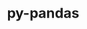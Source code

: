 ---
title: "py-pandas"
layout: cache
categories: [package, develop-2023-09-03]
meta: {"versions": ["1.5.3", "2.0.3"], "compilers": ["gcc@=11.1.0", "gcc@=11.3.0", "gcc@=7.5.0"], "oss": ["ubuntu18.04", "ubuntu20.04", "ubuntu22.04"], "platforms": ["linux"], "targets": ["ppc64le", "x86_64_v3"], "stacks": ["data-vis-sdk", "e4s", "e4s-power", "ml-linux-x86_64-cpu", "ml-linux-x86_64-cuda", "ml-linux-x86_64-rocm", "radiuss", "root"], "num_specs": 14, "num_specs_by_stack": {"radiuss": 1, "root": 14, "e4s-power": 2, "data-vis-sdk": 2, "e4s": 3, "ml-linux-x86_64-rocm": 2, "ml-linux-x86_64-cuda": 2, "ml-linux-x86_64-cpu": 2}}
spec_details: [{"hash": "gn7in5ax44hcnebkxujgtl6m46rag3bu", "compiler": "gcc@=7.5.0", "versions": ["1.5.3"], "os": "ubuntu18.04", "platform": "linux", "target": "x86_64_v3", "variants": ["build_system=python_pip"], "stacks": ["radiuss", "root"], "size": "-", "tarball": "https://binaries.spack.io/releases/develop-2023-09-03/build_cache/linux-ubuntu18.04-x86_64_v3/gcc-7.5.0/py-pandas-1.5.3/linux-ubuntu18.04-x86_64_v3-gcc-7.5.0-py-pandas-1.5.3-gn7in5ax44hcnebkxujgtl6m46rag3bu.spack"}, {"hash": "3l3pamrrjmhqmp2qo46mdpuufekemt4a", "compiler": "gcc@=11.1.0", "versions": ["1.5.3"], "os": "ubuntu20.04", "platform": "linux", "target": "ppc64le", "variants": ["build_system=python_pip"], "stacks": ["root", "e4s-power"], "size": "-", "tarball": "https://binaries.spack.io/releases/develop-2023-09-03/build_cache/linux-ubuntu20.04-ppc64le/gcc-11.1.0/py-pandas-1.5.3/linux-ubuntu20.04-ppc64le-gcc-11.1.0-py-pandas-1.5.3-3l3pamrrjmhqmp2qo46mdpuufekemt4a.spack"}, {"hash": "l65eexadxcqpkhhajarcwln3noy5as7v", "compiler": "gcc@=11.1.0", "versions": ["1.5.3"], "os": "ubuntu20.04", "platform": "linux", "target": "ppc64le", "variants": ["build_system=python_pip"], "stacks": ["root", "e4s-power"], "size": "-", "tarball": "https://binaries.spack.io/releases/develop-2023-09-03/build_cache/linux-ubuntu20.04-ppc64le/gcc-11.1.0/py-pandas-1.5.3/linux-ubuntu20.04-ppc64le-gcc-11.1.0-py-pandas-1.5.3-l65eexadxcqpkhhajarcwln3noy5as7v.spack"}, {"hash": "3dgh4vorbdj4gultzrclec5msfer2v6k", "compiler": "gcc@=11.1.0", "versions": ["2.0.3"], "os": "ubuntu20.04", "platform": "linux", "target": "x86_64_v3", "variants": ["build_system=python_pip"], "stacks": ["root", "data-vis-sdk"], "size": "-", "tarball": "https://binaries.spack.io/releases/develop-2023-09-03/build_cache/linux-ubuntu20.04-x86_64_v3/gcc-11.1.0/py-pandas-2.0.3/linux-ubuntu20.04-x86_64_v3-gcc-11.1.0-py-pandas-2.0.3-3dgh4vorbdj4gultzrclec5msfer2v6k.spack"}, {"hash": "4t56y6ep4qtvqzfjtm2r3tyzu57ez762", "compiler": "gcc@=11.1.0", "versions": ["2.0.3"], "os": "ubuntu20.04", "platform": "linux", "target": "x86_64_v3", "variants": ["build_system=python_pip"], "stacks": ["root", "e4s"], "size": "-", "tarball": "https://binaries.spack.io/releases/develop-2023-09-03/build_cache/linux-ubuntu20.04-x86_64_v3/gcc-11.1.0/py-pandas-2.0.3/linux-ubuntu20.04-x86_64_v3-gcc-11.1.0-py-pandas-2.0.3-4t56y6ep4qtvqzfjtm2r3tyzu57ez762.spack"}, {"hash": "wkdqtwhyt4hxwzl6varqxpa27mnhudqn", "compiler": "gcc@=11.1.0", "versions": ["1.5.3"], "os": "ubuntu20.04", "platform": "linux", "target": "x86_64_v3", "variants": ["build_system=python_pip"], "stacks": ["root", "data-vis-sdk"], "size": "-", "tarball": "https://binaries.spack.io/releases/develop-2023-09-03/build_cache/linux-ubuntu20.04-x86_64_v3/gcc-11.1.0/py-pandas-1.5.3/linux-ubuntu20.04-x86_64_v3-gcc-11.1.0-py-pandas-1.5.3-wkdqtwhyt4hxwzl6varqxpa27mnhudqn.spack"}, {"hash": "dz43ihmfvkvrf54w5g3y7zk6hf5wdpg5", "compiler": "gcc@=11.1.0", "versions": ["2.0.3"], "os": "ubuntu20.04", "platform": "linux", "target": "x86_64_v3", "variants": ["build_system=python_pip"], "stacks": ["root", "e4s"], "size": "-", "tarball": "https://binaries.spack.io/releases/develop-2023-09-03/build_cache/linux-ubuntu20.04-x86_64_v3/gcc-11.1.0/py-pandas-2.0.3/linux-ubuntu20.04-x86_64_v3-gcc-11.1.0-py-pandas-2.0.3-dz43ihmfvkvrf54w5g3y7zk6hf5wdpg5.spack"}, {"hash": "pwxekttvz6tgt3wvx3n4rg433l6v3sta", "compiler": "gcc@=11.1.0", "versions": ["1.5.3"], "os": "ubuntu20.04", "platform": "linux", "target": "x86_64_v3", "variants": ["build_system=python_pip"], "stacks": ["root", "e4s"], "size": "-", "tarball": "https://binaries.spack.io/releases/develop-2023-09-03/build_cache/linux-ubuntu20.04-x86_64_v3/gcc-11.1.0/py-pandas-1.5.3/linux-ubuntu20.04-x86_64_v3-gcc-11.1.0-py-pandas-1.5.3-pwxekttvz6tgt3wvx3n4rg433l6v3sta.spack"}, {"hash": "imwai5iro74pnr3qc2gxnjfcsobobw4j", "compiler": "gcc@=11.3.0", "versions": ["2.0.3"], "os": "ubuntu22.04", "platform": "linux", "target": "x86_64_v3", "variants": ["build_system=python_pip"], "stacks": ["root", "ml-linux-x86_64-rocm"], "size": "-", "tarball": "https://binaries.spack.io/releases/develop-2023-09-03/build_cache/linux-ubuntu22.04-x86_64_v3/gcc-11.3.0/py-pandas-2.0.3/linux-ubuntu22.04-x86_64_v3-gcc-11.3.0-py-pandas-2.0.3-imwai5iro74pnr3qc2gxnjfcsobobw4j.spack"}, {"hash": "h3rfipuvzv7pqb5brxywntjgmypox2d4", "compiler": "gcc@=11.3.0", "versions": ["2.0.3"], "os": "ubuntu22.04", "platform": "linux", "target": "x86_64_v3", "variants": ["build_system=python_pip"], "stacks": ["ml-linux-x86_64-cuda", "root"], "size": "-", "tarball": "https://binaries.spack.io/releases/develop-2023-09-03/build_cache/linux-ubuntu22.04-x86_64_v3/gcc-11.3.0/py-pandas-2.0.3/linux-ubuntu22.04-x86_64_v3-gcc-11.3.0-py-pandas-2.0.3-h3rfipuvzv7pqb5brxywntjgmypox2d4.spack"}, {"hash": "z2gjmviflxrupwezu7uzo6no77m6kzm6", "compiler": "gcc@=11.3.0", "versions": ["2.0.3"], "os": "ubuntu22.04", "platform": "linux", "target": "x86_64_v3", "variants": ["build_system=python_pip"], "stacks": ["ml-linux-x86_64-cuda", "root"], "size": "-", "tarball": "https://binaries.spack.io/releases/develop-2023-09-03/build_cache/linux-ubuntu22.04-x86_64_v3/gcc-11.3.0/py-pandas-2.0.3/linux-ubuntu22.04-x86_64_v3-gcc-11.3.0-py-pandas-2.0.3-z2gjmviflxrupwezu7uzo6no77m6kzm6.spack"}, {"hash": "jfdy4oknzqgsk46k3i6gkfb53h4e7prg", "compiler": "gcc@=11.3.0", "versions": ["2.0.3"], "os": "ubuntu22.04", "platform": "linux", "target": "x86_64_v3", "variants": ["build_system=python_pip"], "stacks": ["ml-linux-x86_64-cpu", "root"], "size": "-", "tarball": "https://binaries.spack.io/releases/develop-2023-09-03/build_cache/linux-ubuntu22.04-x86_64_v3/gcc-11.3.0/py-pandas-2.0.3/linux-ubuntu22.04-x86_64_v3-gcc-11.3.0-py-pandas-2.0.3-jfdy4oknzqgsk46k3i6gkfb53h4e7prg.spack"}, {"hash": "d2gdvngec67i3r6asmzontp4xednxv3w", "compiler": "gcc@=11.3.0", "versions": ["2.0.3"], "os": "ubuntu22.04", "platform": "linux", "target": "x86_64_v3", "variants": ["build_system=python_pip"], "stacks": ["ml-linux-x86_64-cpu", "root"], "size": "-", "tarball": "https://binaries.spack.io/releases/develop-2023-09-03/build_cache/linux-ubuntu22.04-x86_64_v3/gcc-11.3.0/py-pandas-2.0.3/linux-ubuntu22.04-x86_64_v3-gcc-11.3.0-py-pandas-2.0.3-d2gdvngec67i3r6asmzontp4xednxv3w.spack"}, {"hash": "kblj6ydhvgjwoi54td2f72bbqtzzrdv3", "compiler": "gcc@=11.3.0", "versions": ["2.0.3"], "os": "ubuntu22.04", "platform": "linux", "target": "x86_64_v3", "variants": ["build_system=python_pip"], "stacks": ["root", "ml-linux-x86_64-rocm"], "size": "-", "tarball": "https://binaries.spack.io/releases/develop-2023-09-03/build_cache/linux-ubuntu22.04-x86_64_v3/gcc-11.3.0/py-pandas-2.0.3/linux-ubuntu22.04-x86_64_v3-gcc-11.3.0-py-pandas-2.0.3-kblj6ydhvgjwoi54td2f72bbqtzzrdv3.spack"}]
---